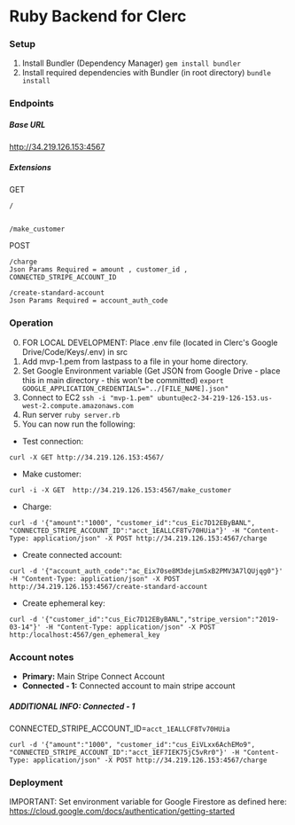 # Ruby Backend for Clerc

### Setup 
1. Install Bundler (Dependency Manager)
```gem install bundler```
2. Install required dependencies with Bundler (in root directory)
```bundle install```

### Endpoints

##### Base URL
http://34.219.126.153:4567
##### Extensions
GET

    /


    /make_customer
POST

    /charge
    Json Params Required = amount , customer_id , CONNECTED_STRIPE_ACCOUNT_ID
    
    /create-standard-account
    Json Params Required = account_auth_code
    
### Operation
0. FOR LOCAL DEVELOPMENT: Place .env file (located in Clerc's Google Drive/Code/Keys/.env) in src
0. Add mvp-1.pem from lastpass to a file in your home directory.
0. Set Google Environment variable (Get JSON from Google Drive - place this in main directory - this won't be committed)
```export GOOGLE_APPLICATION_CREDENTIALS="../[FILE_NAME].json"```
1. Connect to EC2
```ssh -i "mvp-1.pem" ubuntu@ec2-34-219-126-153.us-west-2.compute.amazonaws.com```
2. Run server
```ruby server.rb```
3. You can now run the following:
- Test connection:

```curl -X GET http://34.219.126.153:4567/```

- Make customer:

```curl -i -X GET  http://34.219.126.153:4567/make_customer```
- Charge: 

```curl -d '{"amount":"1000", "customer_id":"cus_Eic7D12EByBANL", "CONNECTED_STRIPE_ACCOUNT_ID":"acct_1EALLCF8Tv70HUia"}' -H "Content-Type: application/json" -X POST http://34.219.126.153:4567/charge```
- Create connected account:

```curl -d '{"account_auth_code":"ac_Eix70se8M3dejLmSxB2PMV3A7lQUjqg0"}' -H "Content-Type: application/json" -X POST http://34.219.126.153:4567/create-standard-account```

- Create ephemeral key:

```curl -d '{"customer_id":"cus_Eic7D12EByBANL","stripe_version":"2019-03-14"}' -H "Content-Type: application/json" -X POST http:/localhost:4567/gen_ephemeral_key```

### Account notes
- **Primary:** Main Stripe Connect Account
- **Connected - 1:** Connected account to main stripe account

##### ADDITIONAL INFO: Connected - 1 
CONNECTED_STRIPE_ACCOUNT_ID=```acct_1EALLCF8Tv70HUia```
``` 
curl -d '{"amount":"1000", "customer_id":"cus_EiVLxx6AchEMo9", "CONNECTED_STRIPE_ACCOUNT_ID":"acct_1EF7IEK75jC5vRr0"}' -H "Content-Type: application/json" -X POST http://34.219.126.153:4567/charge
```

### Deployment
IMPORTANT: Set environment variable for Google Firestore as defined here: https://cloud.google.com/docs/authentication/getting-started
